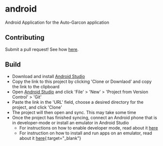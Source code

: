 # android
Android Application for the Auto-Garcon application

## Contributing
Submit a pull request! See how [here](https://zachmsorenson.github.io/tutorials/github). 

## Build
* Download and install [Android Studio](https://developer.android.com/studio)
* Copy the link to this project by clicking 'Clone or Downlaod' and copy the link to the clipboard
* Open [Android Studio](https://developer.android.com/studio) and click 'File' > 'New' > 'Project from Version Control' > 'Git' 
* Paste the link in the 'URL' field, choose a desired directory for the project, and click 'Clone'
* The project will then open and sync. This may take some time
* Once the project has finished syncing, connect an Android phone that is in developer-mode or install an emulator in Android Studio
  * For instructions on how to enable developer mode, read about it [here](https://developer.android.com/studio/debug/dev-options)
  * For instruction on how to install and run apps on an emulator, read about it [here](https://developer.android.com/studio/run/emulator){:target="_blank"}
